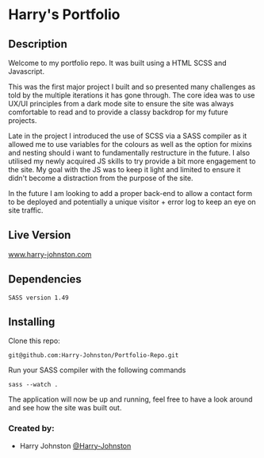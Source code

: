 # Harry's Portfolio

## Description
Welcome to my portfolio repo. It was built using a HTML SCSS and Javascript.

This was the first major project I built and so presented many challenges as told by the multiple iterations it has gone through. The core idea was to use UX/UI principles from a dark mode site to ensure the site was always comfortable to read and to provide a classy backdrop for my future projects.

Late in the project I introduced the use of SCSS via a SASS compiler as it allowed me to use variables for the colours as well as the option for mixins and nesting should i want to fundamentally restructure in the future. I also utilised my newly acquired JS skills to try provide a bit more engagement to the site. My goal with the JS was to keep it light and limited to ensure it didn't become a distraction from the purpose of the site.

In the future I am looking to add a proper back-end to allow a contact form to be deployed and potentially a unique visitor + error log to keep an eye on site traffic.

## Live Version

www.harry-johnston.com

## Dependencies
```
SASS version 1.49

```
## Installing 

Clone this repo:
```
git@github.com:Harry-Johnston/Portfolio-Repo.git
```  
Run your SASS compiler with the following commands
```
sass --watch .
 ```
 
The application will now be up and running, feel free to have a look around and see how the site was built out.

### Created by:

- Harry Johnston [@Harry-Johnston](https://github.com/Harry-Johnston)

